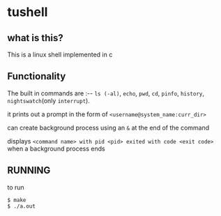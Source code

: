 # tushell

## what is this?
This is a linux shell implemented in c

## Functionality
The built in commands are :-- `ls (-al)`, `echo`, `pwd`, `cd`, `pinfo`, `history`, `nightswatch`(only `interrupt`).

it prints out a prompt in the form of `<username@system_name:curr_dir>`

can create background process using an `&` at the end of the command

displays `<command name> with pid <pid> exited with code <exit code>` when a background process ends

## RUNNING
to run
```shell
$ make
$ ./a.out
```




